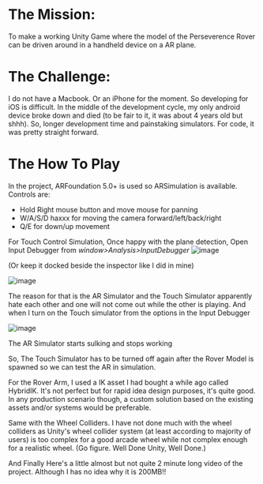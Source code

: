 # The Mission:
To make a working Unity Game where the model of the Perseverence Rover can be driven around in a handheld device on a AR plane.

# The Challenge:
I do not have a Macbook. Or an iPhone for the moment. So developing for iOS is difficult. In the middle of the development cycle, my only android device broke down and died (to be fair to it, it was about 4 years old but shhh). So, longer development time and painstaking simulators. For code, it was pretty straight forward.

# The How To Play
In the project, ARFoundation 5.0+ is used so ARSimulation is available. Controls are:
- Hold Right mouse button and move mouse for panning
- W/A/S/D haxxx for moving the camera forward/left/back/right
- Q/E for down/up movement

For Touch Control Simulation, Once happy with the plane detection, Open Input Debugger from *window>Analysis>InputDebugger*
![image](https://github.com/NirabhraDas013/MarsRoverTest/assets/54432376/e59aadab-791d-46fc-8995-30d0587f83d5)

(Or keep it docked beside the inspector like I did in mine)

![image](https://github.com/NirabhraDas013/MarsRoverTest/assets/54432376/ca47e3b1-ec83-4809-aefc-4bff5c4e31ec)

The reason for that is the AR Simulator and the Touch Simulator apparently hate each other and one will not come out while the other is playing. And when I turn on the Touch simulator from the options in the Input Debugger

![image](https://github.com/NirabhraDas013/MarsRoverTest/assets/54432376/81365a03-1600-48c1-ad2b-7c5a5c7e399c)

The AR Simulator starts sulking and stops working

So, The Touch Simulator has to be turned off again after the Rover Model is spawned so we can test the AR in simulation.

For the Rover Arm, I used a IK asset I had bought a while ago called HybridIK. It's not perfect but for rapid idea design purposes, it's quite good. In any production scenario though, a custom solution based on the existing assets and/or systems would be preferable. 

Same with the Wheel Colliders. I have not done much with the wheel colliders as Unity's wheel collider system (at least according to majority of users) is too complex for a good arcade wheel while not complex enough for a realistic wheel. (Go figure. Well Done Unity, Well Done.)


And Finally Here's a little almost but not quite 2 minute long video of the project. Although I has no idea why it is 200MB!!

